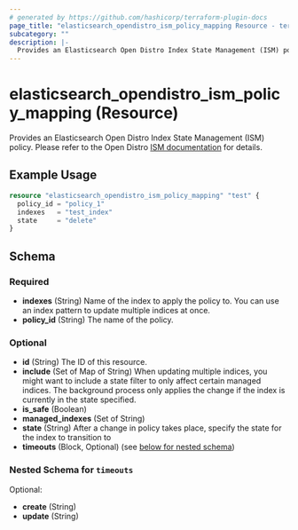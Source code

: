 ```yaml
---
# generated by https://github.com/hashicorp/terraform-plugin-docs
page_title: "elasticsearch_opendistro_ism_policy_mapping Resource - terraform-provider-elasticsearch"
subcategory: ""
description: |-
  Provides an Elasticsearch Open Distro Index State Management (ISM) policy. Please refer to the Open Distro ISM documentation https://opendistro.github.io/for-elasticsearch-docs/docs/ism/ for details.
---
```


# elasticsearch_opendistro_ism_policy_mapping (Resource)

Provides an Elasticsearch Open Distro Index State Management (ISM) policy. Please refer to the Open Distro [ISM documentation](https://opendistro.github.io/for-elasticsearch-docs/docs/ism/) for details.

## Example Usage

```terraform
resource "elasticsearch_opendistro_ism_policy_mapping" "test" {
  policy_id = "policy_1"
  indexes   = "test_index"
  state     = "delete"
}
```

<!-- schema generated by tfplugindocs -->
## Schema

### Required

- **indexes** (String) Name of the index to apply the policy to. You can use an index pattern to update multiple indices at once.
- **policy_id** (String) The name of the policy.

### Optional

- **id** (String) The ID of this resource.
- **include** (Set of Map of String) When updating multiple indices, you might want to include a state filter to only affect certain managed indices. The background process only applies the change if the index is currently in the state specified.
- **is_safe** (Boolean)
- **managed_indexes** (Set of String)
- **state** (String) After a change in policy takes place, specify the state for the index to transition to
- **timeouts** (Block, Optional) (see [below for nested schema](#nestedblock--timeouts))

<a id="nestedblock--timeouts"></a>
### Nested Schema for `timeouts`

Optional:

- **create** (String)
- **update** (String)


